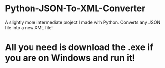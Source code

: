 # Python-JSON-To-XML-Converter
A slightly more intermediate project I made with Python. Converts any JSON file into a new XML file!
# All you need is download the .exe if you are on Windows and run it!
